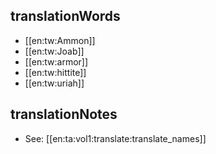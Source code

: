 ## translationWords

* [[en:tw:Ammon]]
* [[en:tw:Joab]]
* [[en:tw:armor]]
* [[en:tw:hittite]]
* [[en:tw:uriah]]

## translationNotes

* See: [[en:ta:vol1:translate:translate_names]]
